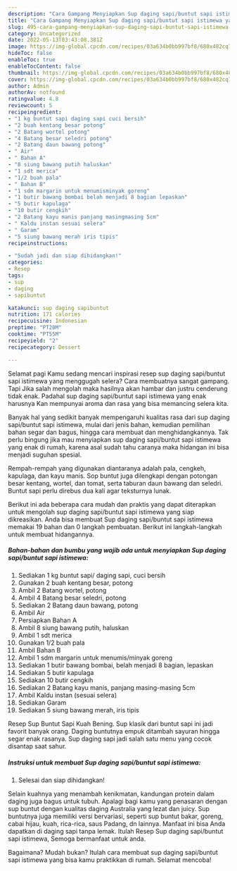 ```yaml
---
description: "Cara Gampang Menyiapkan Sup daging sapi/buntut sapi istimewa yang Lezat Sekali, Buat Buka Puasa Lezat Sekali"
title: "Cara Gampang Menyiapkan Sup daging sapi/buntut sapi istimewa yang Lezat Sekali, Buat Buka Puasa Lezat Sekali"
slug: 495-cara-gampang-menyiapkan-sup-daging-sapi-buntut-sapi-istimewa-yang-lezat-sekali-buat-buka-puasa-lezat-sekali
category: Uncategorized
date: 2022-05-13T03:43:08.381Z
image: https://img-global.cpcdn.com/recipes/03a634b0bb997bf8/680x482cq70/sup-daging-sapibuntut-sapi-istimewa-foto-resep-utama.jpg
hideToc: false
enableToc: true
enableTocContent: false
thumbnail: https://img-global.cpcdn.com/recipes/03a634b0bb997bf8/680x482cq70/sup-daging-sapibuntut-sapi-istimewa-foto-resep-utama.jpg
cover: https://img-global.cpcdn.com/recipes/03a634b0bb997bf8/680x482cq70/sup-daging-sapibuntut-sapi-istimewa-foto-resep-utama.jpg
author: Admin
authorAv: notfound
ratingvalue: 4.8
reviewcount: 5
recipeingredient:
- "1 kg buntut sapi daging sapi cuci bersih"
- "2 buah kentang besar potong"
- "2 Batang wortel potong"
- "4 Batang besar seledri potong"
- "2 Batang daun bawang potong"
- " Air"
- " Bahan A"
- "8 siung bawang putih haluskan"
- "1 sdt merica"
- "1/2 buah pala"
- " Bahan B"
- "1 sdm margarin untuk menumisminyak goreng"
- "1 butir bawang bombai belah menjadi 8 bagian lepaskan"
- "5 butir kapulaga"
- "10 butir cengkih"
- "2 Batang kayu manis panjang masingmasing 5cm"
- " Kaldu instan sesuai selera"
- " Garam"
- "5 siung bawang merah iris tipis"
recipeinstructions:

- "Sudah jadi dan siap dihidangkan!"
categories:
- Resep
tags:
- sup
- daging
- sapibuntut

katakunci: sup daging sapibuntut 
nutrition: 171 calories
recipecuisine: Indonesian
preptime: "PT20M"
cooktime: "PT55M"
recipeyield: "2"
recipecategory: Dessert

---
```



Selamat pagi Kamu sedang mencari inspirasi resep sup daging sapi/buntut sapi istimewa yang menggugah selera? Cara membuatnya sangat gampang. Tapi Jika salah mengolah maka hasilnya akan hambar dan justru cenderung tidak enak. Padahal sup daging sapi/buntut sapi istimewa yang enak harusnya Kan mempunyai aroma dan rasa yang bisa memancing selera kita.


Banyak hal yang sedikit banyak mempengaruhi kualitas rasa dari sup daging sapi/buntut sapi istimewa, mulai dari jenis bahan, kemudian pemilihan bahan segar dan bagus, hingga cara membuat dan menghidangkannya. Tak perlu bingung jika mau menyiapkan sup daging sapi/buntut sapi istimewa yang enak di rumah, karena asal sudah tahu caranya maka hidangan ini bisa menjadi suguhan spesial.

Rempah-rempah yang digunakan diantaranya adalah pala, cengkeh, kapulaga, dan kayu manis. Sop buntut juga dilengkapi dengan potongan besar kentang, wortel, dan tomat, serta taburan daun bawang dan seledri. Buntut sapi perlu direbus dua kali agar teksturnya lunak.


Berikut ini ada beberapa cara mudah dan praktis yang dapat diterapkan untuk mengolah sup daging sapi/buntut sapi istimewa yang siap dikreasikan. Anda bisa membuat Sup daging sapi/buntut sapi istimewa memakai 19 bahan dan 0 langkah pembuatan. Berikut ini langkah-langkah untuk membuat hidangannya.

<!--inarticleads1-->

##### Bahan-bahan dan bumbu yang wajib ada untuk menyiapkan Sup daging sapi/buntut sapi istimewa:

1. Sediakan 1 kg buntut sapi/ daging sapi, cuci bersih
1. Gunakan 2 buah kentang besar, potong
1. Ambil 2 Batang wortel, potong
1. Ambil 4 Batang besar seledri, potong
1. Sediakan 2 Batang daun bawang, potong
1. Ambil  Air
1. Persiapkan  Bahan A
1. Ambil 8 siung bawang putih, haluskan
1. Ambil 1 sdt merica
1. Gunakan 1/2 buah pala
1. Ambil  Bahan B
1. Ambil 1 sdm margarin untuk menumis/minyak goreng
1. Sediakan 1 butir bawang bombai, belah menjadi 8 bagian, lepaskan
1. Sediakan 5 butir kapulaga
1. Sediakan 10 butir cengkih
1. Sediakan 2 Batang kayu manis, panjang masing-masing 5cm
1. Ambil  Kaldu instan (sesuai selera)
1. Sediakan  Garam
1. Sediakan 5 siung bawang merah, iris tipis


Resep Sup Buntut Sapi Kuah Bening. Sup klasik dari buntut sapi ini jadi favorit banyak orang. Daging buntutnya empuk ditambah sayuran hingga segar enak rasanya. Sup daging sapi jadi salah satu menu yang cocok disantap saat sahur. 

<!--inarticleads2-->

##### Instruksi untuk membuat Sup daging sapi/buntut sapi istimewa:


1. Selesai dan siap dihidangkan!

Selain kuahnya yang menambah kenikmatan, kandungan protein dalam daging juga bagus untuk tubuh. Apalagi bagi kamu yang penasaran dengan sup buntut dengan kualitas daging Australia yang lezat dan juicy. Sup buntutnya juga memiliki versi bervariasi, seperti sup buntut bakar, goreng, cabai hijau, kuah, rica-rica, saus Padang, dn lainnya. Manfaat ini bisa Anda dapatkan di daging sapi tanpa lemak. Itulah Resep Sup daging sapi/buntut sapi istimewa, Semoga bermanfaat untuk anda. 

Bagaimana? Mudah bukan? Itulah cara membuat sup daging sapi/buntut sapi istimewa yang bisa kamu praktikkan di rumah. Selamat mencoba!
